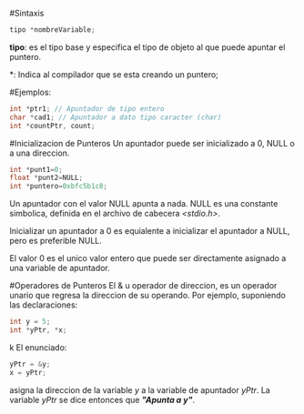 #Sintaxis
```C
tipo *nombreVariable;
```
**tipo**: es el tipo base y especifica el tipo de objeto al que puede apuntar el puntero.

*: Indica al compilador que se esta creando un puntero;

#Ejemplos:
```C
int *ptr1; // Apuntador de tipo entero
char *cad1; // Apuntador a dato tipo caracter (char)
int *countPtr, count;
```

#Inicializacion de Punteros
Un apuntador puede ser inicializado a 0, NULL o a una direccion.
```C
int *punt1=0;
float *punt2=NULL;
int *puntero=0xbfc5b1c8;
```

Un apuntador con el valor NULL apunta a nada. NULL es una constante simbolica, definida en el archivo de cabecera _<stdio.h>_.

Inicializar un apuntador a 0 es equialente a inicializar el apuntador a NULL, pero es preferible NULL.

El valor 0 es el unico valor entero que puede ser directamente asignado a una variable de apuntador.

#Operadores de Punteros
El & u operador de direccion, es un operador unario que regresa la direccion de su operando. Por ejemplo, suponiendo las declaraciones:
```C
int y = 5;
int *yPtr, *x;
```
k
El enunciado:
```C
yPtr = &y;
x = yPtr;
```
asigna la direccion de la variable _y_ a la variable de apuntador _yPtr_. La variable _yPtr_ se dice entonces que _**"Apunta a y"**_.